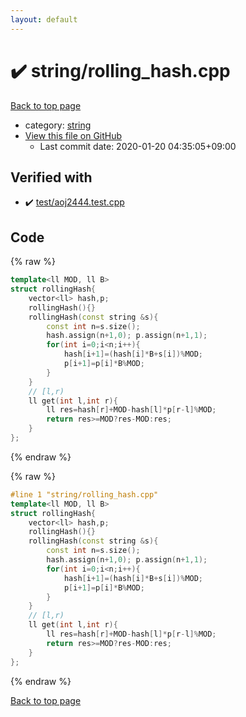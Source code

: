 ```yaml
---
layout: default
---
```


<!-- mathjax config similar to math.stackexchange -->
<script type="text/javascript" async
  src="https://cdnjs.cloudflare.com/ajax/libs/mathjax/2.7.5/MathJax.js?config=TeX-MML-AM_CHTML">
</script>
<script type="text/x-mathjax-config">
  MathJax.Hub.Config({
    TeX: { equationNumbers: { autoNumber: "AMS" }},
    tex2jax: {
      inlineMath: [ ['$','$'] ],
      processEscapes: true
    },
    "HTML-CSS": { matchFontHeight: false },
    displayAlign: "left",
    displayIndent: "2em"
  });
</script>

<script type="text/javascript" src="https://cdnjs.cloudflare.com/ajax/libs/jquery/3.4.1/jquery.min.js"></script>
<script src="https://cdn.jsdelivr.net/npm/jquery-balloon-js@1.1.2/jquery.balloon.min.js" integrity="sha256-ZEYs9VrgAeNuPvs15E39OsyOJaIkXEEt10fzxJ20+2I=" crossorigin="anonymous"></script>
<script type="text/javascript" src="../../assets/js/copy-button.js"></script>
<link rel="stylesheet" href="../../assets/css/copy-button.css" />


# :heavy_check_mark: string/rolling_hash.cpp

<a href="../../index.html">Back to top page</a>

* category: <a href="../../index.html#b45cffe084dd3d20d928bee85e7b0f21">string</a>
* <a href="{{ site.github.repository_url }}/blob/master/string/rolling_hash.cpp">View this file on GitHub</a>
    - Last commit date: 2020-01-20 04:35:05+09:00




## Verified with

* :heavy_check_mark: <a href="../../verify/test/aoj2444.test.cpp.html">test/aoj2444.test.cpp</a>


## Code

<a id="unbundled"></a>
{% raw %}
```cpp
template<ll MOD, ll B>
struct rollingHash{
    vector<ll> hash,p;
    rollingHash(){}
    rollingHash(const string &s){
        const int n=s.size();
        hash.assign(n+1,0); p.assign(n+1,1);
        for(int i=0;i<n;i++){
            hash[i+1]=(hash[i]*B+s[i])%MOD;
            p[i+1]=p[i]*B%MOD;
        }
    }
    // [l,r)
    ll get(int l,int r){
        ll res=hash[r]+MOD-hash[l]*p[r-l]%MOD;
        return res>=MOD?res-MOD:res;
    }
};
```
{% endraw %}

<a id="bundled"></a>
{% raw %}
```cpp
#line 1 "string/rolling_hash.cpp"
template<ll MOD, ll B>
struct rollingHash{
    vector<ll> hash,p;
    rollingHash(){}
    rollingHash(const string &s){
        const int n=s.size();
        hash.assign(n+1,0); p.assign(n+1,1);
        for(int i=0;i<n;i++){
            hash[i+1]=(hash[i]*B+s[i])%MOD;
            p[i+1]=p[i]*B%MOD;
        }
    }
    // [l,r)
    ll get(int l,int r){
        ll res=hash[r]+MOD-hash[l]*p[r-l]%MOD;
        return res>=MOD?res-MOD:res;
    }
};
```
{% endraw %}

<a href="../../index.html">Back to top page</a>


